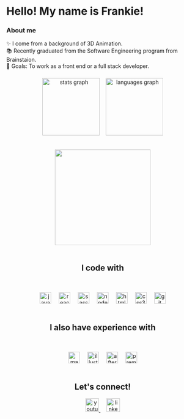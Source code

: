 <h1 align="left">Hello! My name is Frankie!</h1>
<h3 align="left"> About me</h3>
<p align="left">✨ I come from a background of 3D Animation. <br>📚 Recently graduated from the Software Engineering program from Brainstaion. <br>🎯 Goals: To work as a front end or a full stack developer.</p>

###

###

<div align="center">
  <img src="https://github-readme-stats.vercel.app/api?username=frankie-mcdonald&hide_title=false&hide_rank=false&show_icons=true&include_all_commits=true&count_private=true&disable_animations=false&theme=dark&locale=en&hide_border=false" height="150" alt="stats graph"  /><img width="12" />
  <img src="https://github-readme-stats.vercel.app/api/top-langs?username=frankie-mcdonald&locale=en&hide_title=false&layout=compact&card_width=320&langs_count=5&theme=dark&hide_border=false" height="150" alt="languages graph"  />
</div>
<div align="center">
   <br>
   <br>
<img align="centre" height="250" src="https://media.giphy.com/media/ZQRy27ZCXbIFv4G15Y/giphy.gif"  />
   <br>
   <br>
  </div>

<h2 align="center">I code with</h2>
 <br>
   <br>
<div align="center">
  <img src="https://cdn.jsdelivr.net/gh/devicons/devicon/icons/javascript/javascript-original.svg" height="30" alt="javascript logo"  />
  <img width="12" />
  <img src="https://cdn.jsdelivr.net/gh/devicons/devicon/icons/react/react-original.svg" height="30" alt="react logo"  />
  <img width="12" />
   <img src="https://cdn.jsdelivr.net/gh/devicons/devicon/icons/sass/sass-original.svg" height="30" alt="sass logo"  />
  <img width="12" />
  <img src="https://cdn.jsdelivr.net/gh/devicons/devicon/icons/nodejs/nodejs-original.svg" height="30" alt="nodejs logo"  />
   <img width="12" />
  <img src="https://cdn.jsdelivr.net/gh/devicons/devicon/icons/html5/html5-original.svg" height="30" alt="html5 logo"  />
  <img width="12" />
  <img src="https://cdn.jsdelivr.net/gh/devicons/devicon/icons/css3/css3-original.svg" height="30" alt="css3 logo"  />
  <img width="12" />
  <img src="https://cdn.jsdelivr.net/gh/devicons/devicon/icons/git/git-original.svg" height="30" alt="git logo"  />

  <br>
   <br>
  <h2 align="center">I also have experience with</h2>
   <br>
   <br>
  <img src="https://cdn.jsdelivr.net/gh/devicons/devicon/icons/maya/maya-original.svg" height="30" alt="maya logo"  />
  <img width="12" />
  <img src="https://cdn.jsdelivr.net/gh/devicons/devicon/icons/illustrator/illustrator-plain.svg" height="30" alt="illustrator logo"  />
  <img width="12" />
  <img src="https://cdn.jsdelivr.net/gh/devicons/devicon/icons/aftereffects/aftereffects-original.svg" height="30" alt="after effects logo"  />
  <img width="12" />
  <img src="https://cdn.jsdelivr.net/gh/devicons/devicon/icons/premierepro/premierepro-original.svg" height="30" alt="premiere pro logo"  />
   <br>
   <br>
</div>

<h2 width="200" align="center">Let's connect!</h2>
<div width="200" align="center">
  <a href="https://youtube.com/@frankiemcdonalddesigns" target="_blank">
    <img src="https://img.shields.io/static/v1?message=Youtube&logo=youtube&label=&color=FF0000&logoColor=white&labelColor=&style=for-the-badge" height="35" alt="youtube logo"  />
  </a>
   <img width="12" />
  <a href="https://linkedin.com/in/frankie-mcdonald" target="_blank">
    <img src="https://img.shields.io/static/v1?message=LinkedIn&logo=linkedin&label=&color=0077B5&logoColor=white&labelColor=&style=for-the-badge" height="35" alt="linkedin logo"  />
  </a>
</div>


